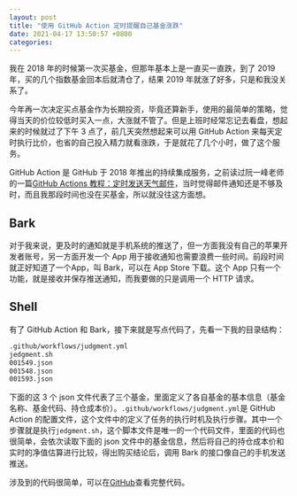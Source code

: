 ```yaml
---
layout: post
title: "使用 GitHub Action 定时提醒自己基金涨跌"
date: 2021-04-17 13:50:57 +0800
categories:
---
```


我在 2018 年的时候第一次买基金，但那年基本上是一直买一直跌，到了 2019 年，买的几个指数基金回本后就清仓了，结果 2019 年就涨了好多，只是和我没关系了。

今年再一次决定买点基金作为长期投资，毕竟还算新手，使用的最简单的策略，觉得当天的价位较低时买入一点，大涨就不管了。但是上班时经常忘记去看盘，想起来的时候就过了下午 3 点了，前几天突然想起来可以用 GitHub Action 来每天定时执行比价，也省的自己投入精力就看涨跌，于是就花了几个小时，做了这个服务。

GitHub Action 是 GitHub 于 2018 年推出的持续集成服务，之前读过阮一峰老师的一篇[GitHub Actions 教程：定时发送天气邮件](https://www.ruanyifeng.com/blog/2019/12/github_actions.html)，当时觉得邮件通知还是不够及时，而且我那段时间也没在买基金，所以就没往这方面想。

## Bark

对于我来说，更及时的通知就是手机系统的推送了，但一方面我没有自己的苹果开发者账号，另一方面开发一个 App 用于接收通知也需要浪费一些时间。前段时间就正好知道了一个App，叫 Bark，可以在 App Store 下载。这个 App 只有一个功能，就是接收并保存推送通知，而我要做的只是调用一个 HTTP 请求。

## Shell

有了 GitHub Action 和 Bark，接下来就是写点代码了，先看一下我的目录结构：

```Bash
.github/workflows/judgment.yml
jedgment.sh
001549.json
001548.json
001593.json
```

下面的这 3 个 json 文件代表了三个基金，里面定义了各自基金的基本信息（基金名称、基金代码、持仓成本价）。`.github/workflows/judgment.yml`是 GitHub Action 的配置文件，这个文件中的定义了任务的执行时机及执行步骤。其中一个步骤就是执行`jedgment.sh`，这个脚本文件是唯一的一个代码文件，里面的代码也很简单，会依次读取下面的 json 文件中的基金信息，然后将自己的持仓成本价和实时的净值估算进行比较，得出购买结论后，调用 Bark 的接口像自己的手机发送推送。

涉及到的代码很简单，可以在[GitHub](https://github.com/scfhao/FundReminder)查看完整代码。
